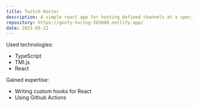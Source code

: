 ```yaml
---
title: Twitch Hoster
description: A simple react app for hosting defined channels at a specific date and time
repository: https://goofy-turing-583089.netlify.app/
date: 2021-05-22
---
```


Used technologies:

- TypeScript
- TMI.js
- React

Gained expertise:

- Writing custom hooks for React
- Using Github Actions
